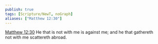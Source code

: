 ```yaml
---
publish: true
tags: [Scripture/NewT, noGraph]
aliases: ["Matthew 12:30"]
---
```

[Matthew 12:30](https://churchofjesuschrist.org/study/scriptures/nt/matt/12?lang=eng&id=p30#p30) He that is not with me is against me; and he that gathereth not with me scattereth abroad.
